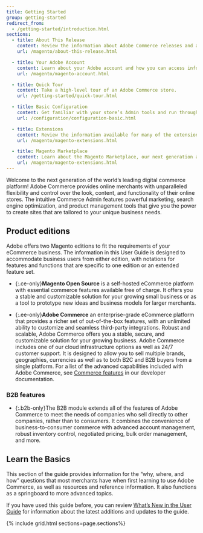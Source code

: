 ```yaml
---
title: Getting Started
group: getting-started
redirect_from:
  - /getting-started/introduction.html
sections:
  - title: About This Release
    content: Review the information about Adobe Commerce releases and access detailed release documentation.
    url: /magento/about-this-release.html

  - title: Your Adobe Account
    content: Learn about your Adobe account and how you can access information about your Adobe products and services.
    url: /magento/magento-account.html

  - title: Quick Tour
    content: Take a high-level tour of an Adobe Commerce store.
    url: /getting-started/quick-tour.html

  - title: Basic Configuration
    content: Get familiar with your store’s Admin tools and run through the basic configuration settings.
    url: /configuration/configuration-basic.html

  - title: Extensions
    content: Review the information available for many of the extensions developed and released by Adobe. Understand the functionality for each of these extensions and link to installation instructions and detailed configuration information.
    url: /magento/magento-extensions.html

  - title: Magento Marketplace
    content: Learn about the Magento Marketplace, our next generation application store that offers merchants a curated selection of eCommerce solutions. It offers a selection of extensions that are available for free, as well as those that are for sale.
    url: /magento/magento-extensions.html
---
```


Welcome to the next generation of the world’s leading digital commerce platform! Adobe Commerce provides online merchants with unparalleled flexibility and control over the look, content, and functionality of their online stores. The intuitive Commerce Admin features powerful marketing, search engine optimization, and product management tools that give you the power to create sites that are tailored to your unique business needs.

## Product editions

Adobe offers two Magento editions to fit the requirements of your eCommerce business. The information in this User Guide is designed to accommodate business users from either edition, with notations for features and functions that are specific to one edition or an extended feature set.

- {:.ce-only}**Magento Open Source** is a self-hosted eCommerce platform with essential commerce features available free of charge. It offers you a stable and customizable solution for your growing small business or as a tool to prototype new ideas and business models for larger merchants.

- {:.ee-only}**Adobe Commerce** an enterprise-grade eCommerce platform that provides a richer set of out-of-the-box features, with an unlimited ability to customize and seamless third-party integrations. Robust and scalable, Adobe Commerce offers you a stable, secure, and customizable solution for your growing business. Adobe Commerce includes one of our cloud infrastructure options as well as 24/7 customer support. It is designed to allow you to sell multiple brands, geographies, currencies as well as to both B2C and B2B buyers from a single platform. For a list of the advanced capabilities included with Adobe Commerce, see [Commerce features](https://devdocs.magento.com/release/commerce-features.html) in our developer documentation.

### B2B features

- {:.b2b-only}The B2B module extends all of the features of Adobe Commerce to meet the needs of companies who sell directly to other companies, rather than to consumers. It combines the convenience of business-to-consumer commerce with advanced account management, robust inventory control, negotiated pricing, bulk order management, and more.

## Learn the Basics

This section of the guide provides information for the “why, where, and how” questions that most merchants have when first learning to use Adobe Commerce, as well as resources and reference information. It also functions as a springboard to more advanced topics.

If you have used this guide before, you can review [What’s New in the User Guide](https://docs.magento.com/user-guide/whats-new.html) for information about the latest additions and updates to the guide.

{% include grid.html sections=page.sections%}
